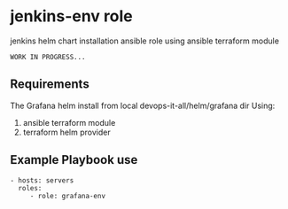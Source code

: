 jenkins-env role
================

jenkins helm chart installation ansible role using ansible terraform module

    WORK IN PROGRESS...

Requirements
------------

The Grafana helm install from local devops-it-all/helm/grafana dir
Using:
1) ansible terraform module
2) terraform helm provider

Example Playbook use
--------------------
    - hosts: servers
      roles:
         - role: grafana-env
